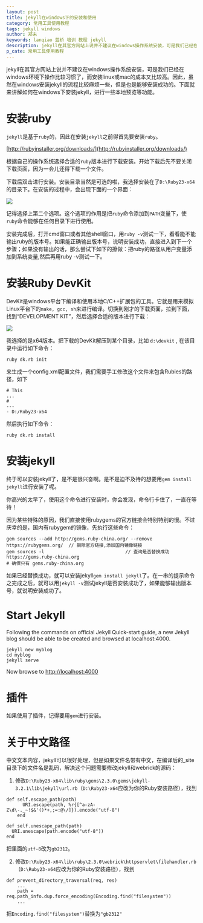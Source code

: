 ```yaml
---
layout: post
title: jekyll在windows下的安装和使用
category: 常用工具使用教程
tags: jekyll windows
author: 郑未
keywords: lanqiao 蓝桥 培训 教程 jekyll
description: jekyll在其官方网站上说并不建议在windows操作系统安装，可是我们已经在windows环境下操作比较习惯了，而安装linux或mac的成本又比较高。因此，虽然在windows安装jekyll的流程比较麻烦一些，但是也是能够安装成功的。下面就来讲解如何在windows下安装jekyll，进行一些本地预览等功能。
p_cate: 常用工具使用教程
---
```


jekyll在其官方网站上说并不建议在windows操作系统安装，可是我们已经在windows环境下操作比较习惯了，而安装linux或mac的成本又比较高。因此，虽然在windows安装jekyll的流程比较麻烦一些，但是也是能够安装成功的。下面就来讲解如何在windows下安装jekyll，进行一些本地预览等功能。

# 安装ruby #

`jekyll`是基于`ruby`的，因此在安装`jekyll`之前得首先要安装`ruby`。

[http://rubyinstaller.org/downloads/](http://rubyinstaller.org/downloads/)

根据自己的操作系统选择合适的`ruby`版本进行下载安装。开始下载后先不要关闭下载页面，因为一会儿还得下载一个文件。

下载后双击进行安装。安装目录当然是可选的啦，我选择安装在了`D:\Ruby23-x64`的目录下。在安装的过程中，会出现下面的一个界面：

![](http://i.imgur.com/Jda4xXA.png)

记得选择上第二个选项。这个选项的作用是把`ruby`命令添加到`PATH`变量下，使`ruby`命令能够在任何目录下进行使用。

安装完成后，打开cmd窗口或者其他shell窗口，用`ruby -v`测试一下，看看能不能输出ruby的版本号。如果能正确输出版本号，说明安装成功，直接进入到下一个步骤；如果没有输出的话，那么尝试下如下的擦做：把ruby的路径从用户变量添加到系统变量,然后再用ruby -v测试一下。

# 安装Ruby DevKit #

DevKit是windows平台下编译和使用本地C/C++扩展包的工具。它就是用来模拟Linux平台下的`make, gcc, sh`来进行编译。切换到刚才的下载页面，拉到下面，找到“DEVELOPMENT KIT”，然后选择合适的版本进行下载：

![](http://i.imgur.com/UM4cwRC.png)

我选择的是x64版本。把下载的DevKit解压到某个目录，比如 `d:\devkit` , 在该目录中运行如下命令：

	ruby dk.rb init

来生成一个config.xml配置文件，我们需要手工修改这个文件来包含Rubies的路径，如下

	# This
	...
	#
	---
	- D:/Ruby23-x64

然后执行如下命令：

	ruby dk.rb install

# 安装jekyll

终于可以安装jekyll了，是不是很兴奋啊。是不是迫不及待的想要用`gem install jekyll`进行安装了呢。

你高兴的太早了，使用这个命令进行安装时，你会发现，命令行卡住了，一直在等待！

因为某些特殊的原因，我们直接使用rubygems的官方链接会特别特别的慢。不过庆幸的是，国内有rubygem的镜像，先执行这些命令：

	gem sources --add http://gems.ruby-china.org/ --remove https://rubygems.org/  // 删除官方链接,添加国内镜像链接
	gem sources -l                              // 查询是否替换成功
	https://gems.ruby-china.org
	# 确保只有 gems.ruby-china.org

如果已经替换成功，就可以安装jekyll`gem install jekyll`了。在一串的提示命令之完成之后，就可以用`jekyll -v`测试jekyll是否安装成功了，如果能够输出版本号，就说明安装成功了。

# Start Jekyll

Following the commands on official Jekyll Quick-start guide, a new Jekyll blog should be able to be created and browsed at localhost:4000.

	jekyll new myblog
	cd myblog
	jekyll serve

Now browse to [http://localhost:4000](http://localhost:4000)

# 插件

如果使用了插件，记得要用`gem`进行安装。

# 关于中文路径

中文文本内容，jekyll可以很好处理，但是如果文件名带有中文，在编译后的_site目录下的文件名是乱码，解决这个问题需要修改jekyll和webrick的源码：

1. 修改`D:\Ruby23-x64\lib\ruby\gems\2.3.0\gems\jekyll-3.2.1\lib\jekyll\url.rb`（`D:\Ruby23-x64`应改为你的Ruby安装路径），找到

```
def self.escape_path(path)
      URI.escape(path, %r{[^a-zA-Z\d\-._~!$&'()*+,;=:@\/]}).encode("utf-8")
    end

def self.unescape_path(path)
  URI.unescape(path.encode("utf-8"))
end
```

把里面的`utf-8`改为`gb2312`。

2. 修改`D:\Ruby23-x64\lib\ruby\2.3.0\webrick\httpservlet\filehandler.rb`（`D:\Ruby23-x64`应改为你的Ruby安装路径），找到

```
def prevent_directory_traversal(req, res)
    ...
    path = req.path_info.dup.force_encoding(Encoding.find("filesystem"))
	...
```

把`Encoding.find("filesystem")`替换为`"gb2312"`
